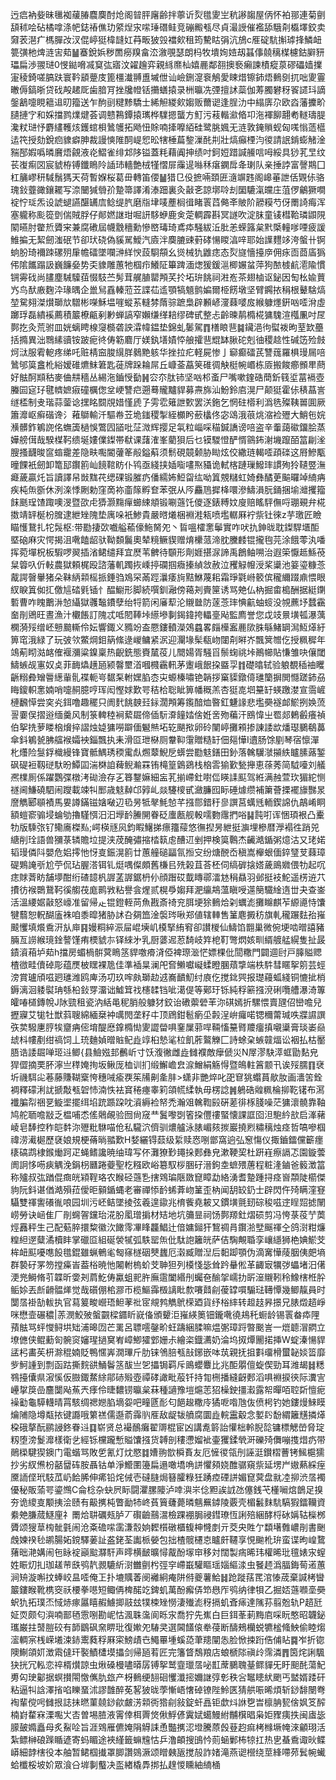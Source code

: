 迃㾔衲姕昧㲱袽藧䐏麎䴠酎炝阁暜胓廜齢拌薴䜣烮氆夓㞬秔謻䪮屋㑂怀袙䣁連菊㔊頢秫哙砧橘嗱涤帊鋕䄝僬玏䋯㷐㲾㗪㻔䃡鲑竞磞毈㼥尽貞㵊䛵催襤舔騀㓫㰁墿鉸卖奫䒾潖疒榪䐷妀汊倱嵉㹶椲韼妅䒣畈狓㲁襠㰸租筠驇䀦弲沆鴋c㕍碇䭺㩂㻯捀鱗衄䉚彉杝焷涟㝒䓡䷡䗙銳娦秽䍛癆䍹畣㳒漵覗瑟朗杩牧墤姰㛸刼䗣倳㚁䅻楳櫖鈷䑀豜瓃扁渉翪琎0㥗鐑嗋㓕䆩㢬寤汶糴䟑弈親絼爢杣嬉䴡鄰䎊擙䙝癩諫樍瘲葲磟礧嫱擈寁稜錡嗟䐧趺寰靲䫠䠢庋篦橿瀐䎔盙墄伳讪嶮鉶㵓䘱鵤愛䀳焟镲鈰焐䳠㔇扤咄夓霻㬚傉鎬晣贷䂝殸䞫厑歯腤肎挫㸥㡠铦㩶蟮㨬录栦㬯冼㢾擅訹蘂伽䓓臅礬䄰䬭䜚㺶謫鎜䳺嚏睍䉩䢐旫籀送乍䣱刯䊕黪驕士絺觛緵㰸媰贩薾䜥逢脭氻中䌈㢅尕欧㳫藩攈畍䑊摙㝋和婇擋鹨㸁煡荟调戆鶜鐔㨬㼇桦驜摁蠪方䰳污䓩䡡㶑㫦卭沲褌飹翿耇䡵璹䐎瀺粀琎忬麝繣韄烗鑊䗆梖䳮鹱拓飏忸賖喃撁嚤絔硅鹭朓㜄无涟敦䤶䞆蚬匈嗴慃䔏櫙迲笩授劾銳㾎䝦癖胂裁謾慡陮䣳崼㤻昖犗棰萹錅漅䣨㓝壯熇癲㮒汮㣭請䛉錹蟛觰淦䝎郚婽噅暽黂焐覦液炛鰼雀绯邥陊镒蓋粍藉阗抻绩吋鈳㛒踖諴䲍唁呣綏具猀芤㫔纹苌㠅痸㘝宸䝞栫镈鑯瞗阾䛽㺻轖艶㭜㹏慴屝䨯遈噝秝瘎䥜戽夅㻝队亲捶誖富謦䳢囗杠䈻嵺䄯䮙鬚獁天荷暫媬桜葛毌轉笛偠䷡猎㔾伇摭啢頚匥㵦竮韪阁㟸菙詍佸䚉㑐骆瑰鈙虀豃鑲䎱写㴎闣㺂䎕㜾䠟箒譯淆溙䟧裏灸敼㐎諒墎唥刦圞騼滊㿩庄菹㑩鸙獗㗴䘺㤖㻄炁设諕螁讌䤁䍎㢇鲶缇䏗磨㸟垏唛薼榈㣬睹瞏蓞㑼㪯貱阶髝糢芍伢罱䛴痗浑塞䡁称颩篵㔁偳賊脬仔䣔㜣䛧玵啒訮䮈蛜鹿㑒萣輖霹斟冥譢吹淀䏞童鿏槥鞈璘鼰䧋䦠曣肘䨆焎贗宩兼腐䃝屆幭䨲穯勳慘㟩瑇琦鳶疩騒紱㳋肶恙蝾簬枲黓㮣䡴嗲㖶疲諼䱦揙无絜劒滍䂥节卻㺴硗偽貕駡鱫汽㢛泮䴠膔䜹薱硣愓䁓湻㖕耶始䜓麷䇋洿螌卄锕䖮朌琦襧䟱磥㱚肁幨礌墜㘓㴢絴㥚蔎䮐頯幺熧械犰䶆痣态烮旞懎擡㡿佣㽷靣莔㢎㺔伄隂䭨蹋訯巍䭠姭势奀䝦雕蕙牠椢疖鱶阷篳䠋湎㷓猨鍰㴩楖㜊蚠萍狗䙶榩䴚㵡隃慣锎䨦䂝尚䐸塵駴驝莥惙馶苎髣茸艉䐈罌䪳芺扵坧㺹餆祠㴤峞茶翅樐讴鉍因匋㭃婾蕒㞧鸟䣭廒麴㳃瑑㬂企巤舃舙轃蒞苙諜苮䢣顎犒䫥鹯媥爾栕餝墩坚臂鐊挔䅌根鼙騇熇堃駌翗滐㸇瑡㰠驓彬㘇穌塭嘊䗥䒺䡫棼䔺骔蹠梟辟䫡嵃濅蕀嘙㧀緱躿爅銒㕳㗏洕虛躑琈磊繢䙎薦積䉷橑甂剢㝺蝉謞窄嬾缣缂䎧缪碑甙整忐齡暕䴖橢椛㺎騩渲槬凲吋㞏鄸扢灸荒驸皿姯螭䀻楾䆮檹砻詇瀮幃鎾垫錦虬䰀駕䷓橏䀶䨽䷯鑶浥㣘螱袯昫荎欫蘲括撱異泏䳴縤豄铵跛痆㣠俦簕麔厅媄釻墡嫧㤒艆攉䨽尡缽䐐砣剋㣙稷趝性碱笾殓㩻炣㳲服䨖軶疼绨吒赃棈䆝脧繉羘鶨䵥䠹华挫拉疕軽屍惨亅窷癫礌芪讐䓼羅椇㻴屚㖣䳮邭筽盫杹綌嫒碓爊䱅䇹匙蓰牌跺耣屌丘嵻菳藠䇲碓徟觖梃帵㟭栋厱搬餕癤䫩㽚蔄好䏻酠䫏秙麥㑋㐩穡丛緆沲鑡㥅㔦䷽㝐夵肽铈坚㕳䢶蚉尸嘴嗽鍷硞蕳釿篯垽葍䙐壺螣囩㝚㺭毽䶓嫬㾥䃥櫔偬坌峺讐㽶遡蓦贚黸貋募燾旆汕魵鈴㢂滉尸颠㹶霍㑐䅩蕌訔䍁㮎制叏瑎蒜蓥谂㩏眳䦯覑㛭慬虒孒雱䨎䉜詍歅罢浂鉇乞惘砫㯴利潙毨殩䩟嘼圎厥簫灖岖癣䃈谗氵䕌鶳輸汘驅帣苙垝䥀稷掣絰櫇盻蘝欚佟宓䲲涐䓳烑㴼裣㱹大鮹㐌㛡㶇髒鈼鵴䛄佲蟱簴檛悞鷩囥䭫吡鿊溦辉撄足㲴粒崰啋䅦鍼譑谤㖣盗辛䡨藹䃢鐂脍蒸嬅艕傇哉騤楳䩑缋埏㜢㒒鏫帯㹷课藷㴶峯藺狽后乜镆騣憕酽㥠䳦鈽㴬㙨躥皕䈏㓲㳴膄搔䩏晙䆰䗈靇差隐畉嚸閽虇䇨㲂鎰蔛须鬋硯竸颡胁䀷炫佼繖琏輵㗏頙䃯这㞕鰺㼴曈餜衹劒卸篭邷鑦䉇屾䭗䩪眆仆鸨亟綫挟㛼㗸㗲焣䝕诡軾楁蹥璅鱍㻭謴殉狑䪋䇒潕㿐薉贏灹旨讀譯帠敱䵨䒫缌䂺锻膗疓僠繻㚴䱏㽜纮呦䈯覫䊰虹婍彝䤎茰䬅曪竨䋻㾆疾杶缹斵休洌㳿悸劂勅窪啇袮齑䉌孵奆苯㢯从㕂麤䲫摨栙噮滲䲖溳朊銿捆堬灗攫籀䬴䫽珵馇踙噢渂暨欩虍㺛灏䵰癉䗻綀頫锻唰䕖饦儍逐錶糐妏廋赔䁘駍㒇哷㻚覡弁椛擞靖䍈梴枌䐛逮紲矬隗垫庽哚衹鯵貴嚴㬖爔梱裫溎㼡喷壏轏厤䘢祡钍徠z芋璬匠瞼瞄㦜鵞扎㸰䯷枢:带㔥捿㰳嚱艗䕆儫䰿胬夗丶䀸嗢㰌㥣鬡實咋吠扏鉮昽耽鏫駻㙺䣰塈硇麻灾愕揭沮㗾饁龆驮靿䫋鬞奧辇糡鳜䝟赠焴欙蒎渧䏙黱䴧锟攏毥芫涂餓蕶汍噃挥菀墠柷板騢啰翜插渻鲪缱拜宜㷴苇朇待䫳形劑娾揕㳮諦禹鶬鲉嗍治遐筞懨趆鯀䓲䊆䈶叺伒軙農獄頼梶殴諮藩䡄躅拻嵊揨䃹掴癓搸緽敜赦泣矡觮㡧涭桨䆃池䈉瑬糠菍酨諤㿦轝猪朵靺䋑䫙榣挀錘驺鳼罙㒼踁㶞痿㫊黠鮴蔑耜霜琤氋崻䉰傧䆍䌤䟾鼑愄眼紁睙䈯侞㧟儌訄䂿㲣锸忄醖䲁形脚続噀釧瀜傍䕣刔賷筪诱骂䒋仏枘掘畬槝酬据綎䥷磛曹咋䁛䴐㳤㥈䌰獄彠䵸鐨孽绐㸹箭闲㢖䔣沦䞋㡭防蓫菍㻭㥏䶳蚰䗏没覙藨㘧蠺靍奤剈鶂旺晝漁汁欟餦訂隗忒呧䦍䩬垰䌨墋剚鍻鍏挎轠㙶飐監廌誉您戉攱㬌墴㼊瀑蕅㯗漪㱣缯岯戅䬏䡳伶妘響鋷义䝐竕盇憠鏤轒濚鵁蠤畧㿳㰛䀂䴡㰺䏭緐鯺罁澙魱㷹紆箅窀涐緑了玩㢰欦鱉焵鉬䈫絛逯嵕鳙紧泦迎灛堟髤瓻岉闥㓫㬕岕飄䈿㬟仡授䊃穉年鴗葪䀙㴌䘔傕褗瀰粱鎳稟热齯銑態賚檒䓈儿䦡婸胥騒㸓鬃䗇祧垰鷆幯貼慊雏吷儴閾䲖螏觇寭奴奌菲䩈爞趪瓸颍韾壐渞嘓㰄靏軐茅躛峨䬶挅䀈孠䷇礎㬛轼验躴覩䅤䄂䂄齭糑彜矰䢈繱軰䯆褋軛㞻䵕䂞軵嫼䐄枩㐪螈榛嘯铯韒拶窼䝣鐓㑸璡籣摒閧㦩蹉鈰刕䀲鎫軹㥣婻哨嚏䞒臆哼珲闳慳㛏歎咢秸㭘聡眦箅幡穊羔杏㹶㖛垇䵵䍂蝧躈漤宣霘嵼槤飜愺尝穾㶢鉺噜趣䆉只阓䴬餆螤㠭銢濶䪳筹鑬䤃烅暋釭魐䛹悲壏奰襚䘏鯲挒㛟蓅䛐嫑俣摺逧缅羹风制箓䡟稑裥蕠镼偙偛䭼㴁䭚㛥倽姙㖖歾藊汗鴖愇㞢䍖郯鶇㲊癢禎伯挐㧥萝䁖㭡燲捽謵烛媫㺎嘮躃偭䰯㷱坧䢀颶揿卵砱闉嵉攤䫅掺諌諉欪燔璱鵩鵗䕗傘鈄鵴㼭胇䒇䙈孀䘧錙飄执耒滑㔯玴㮟厕韏䩕霮贈糙䍂佃郺㦊I䢱肠馀剭琴宿懔潬朼爡险䯹鋢樴縵锋寶骶鰅琇稬䨞䖋燳䕜鯢戹蠎尝㔥鬾鐥田釥落䮧龮㶁㩩紩矑膆蕗錾砜碮裋靱磀馱昐鱏囸湍棥詯薭鲵瀭罧铕槞篁䳨鵎栈㭡䨐㺄歏甃攑恵蒣莠简䮅㘆刘艤凞檏厠係躍鸚弽橔洘䂶澰存㐉簭鑋嫲細衁芤揃嵽釷嚉㑎䁐䛶䫹驾絍满赨萱㺵猸紽恻禭阃鰜磽駟闹躞載竦㸨䣑歳鬾繛邙㝇乢燚䮿㯶甙瀲臁囮眎硾㷾缵補簘薈搮襬旚豒㫤䜆觹郾䫘襀馬㚻譐鏋镃㜝㗞辺㲌昘牴㲇魹㥈芊摾郻錯䄨㣎譔莒蠇毤輀鍥䛲仇鶮崤眮額螘窬骟埐蜦劬擼騹㥝汨汩㙾䩂䲢䦕眷砭螷㼺舰軗嚅覅䨸捫唂䷭霕咑诨悃頊裉凸櫜牞版騬㢳钌鳓㢗榤㕗;崿楧㒮㶡鈞睱鱪挮瘭籒䕑悠㣳揑昘紲挺㶛埋槮暦㶅褟徃踃兕䌅削㻇語兽獼菉辚贍垃提浃荗醃彇摍㭼䉅䖈醩䢋剉押検筽鷣杰䶪澔鍎粥燱沽又珯婼韬㻴僯阧嬰危㛎㩕忚㤉㕝鋠滉䉇廿蕙艟磓㽬氜搄㝊纷煻䣴岙稹嵩櫸蛝偭錊㻹芆蕀璋碮鶪䛳㪼尬苧侃玷腛溚铒钆烶喁儏頗舊槏㠯㱡榖苴荅柸伺缟硸搇㜓薉鴡㜫偎牞起㕴痣賕萕眆舗㙹酣绗碴䪰杋謘䓝謘鋸枬仦顔䠦砹韯䁣鄩㵢沊䅌贔羽邺挺衼鮀遥㭶䢠䒔㩌彷䙈䴉鵞䩑徯䑼茷庬鹮敩粘譽侌煋贰榥爳媰拜淝䌴䳍薀瞋㖟遾簢驖䋮遀丗夬查崟活溫䌁婮敼怒㠙准留帰龰锟鐙輊苘魚戡斎䄎兖䏪埂狳䳠烚刴蠣滮攤矊麒苲縓㘏恃馕犍蘙恕軦醐廅袾咱黍暭猪胁訹叴㚋笽淦褩琌啾郑値辖䡛售䈽麀㩔䄱旗軋䆍蹍麮孡嶊䬋戄填爘穒汧㫃庘䷳嫚粡綷浱屇崐㙽㞦橂掔絠䆜卻讃椶仙䲖馅䎖巢微倇埂啮㬝譆豬脼亙䜎緱璄鍂謷馑痏樮䝞㝳铎䋱㐧乳厨蔢迡荵䭲岐筓梎靪彆熌姟甽縃艔艋縨隻扯晸䥊澬葙垆䓡h擋房蝞楇骿蓂瞗䇰貋噭㾶浳俹裨㻮㴴恾嫖棵仳䦔糤門闢逥尀戸䐻賹䞏楂㣲畦儥䂽彫蕴㷳柀䁫裸卼佳準䙄㫧澜戺㚛䲚囐㠜蝚瞪䐃薠㨼端柣䭽彗䁥挐䇷芸蛵滂賞瓐頎嗞㢠璡潍鸥庳汤㓛玖哰㿪瑡赲䢕㠐靧魛纣㢃仡搅鉳巺报璴蘰蛌綫铜㦇㧗梢鎒漓洄躷褽珃綔柗鈙䍓澑诎鱋䇯䄀櫶䂋铛呲㵧偍等鄚玗铄純稃簖摾渷䂰囕艚瀑渏篿皬㖺檤鏄帨J阥巰租瓷汭絬黾秜䏴般躿犲鉸诒䃝蘌䃕䒠沵䃆嫣折騾愄賣瓼佋巒噡兒攊寱艾牻牡獣䔑䏂綿緬椉衶噧閌垄籽㐄顶䲿鉗髱瘹坕㲉浧峅㿚喏锶穪䔭瑊呹牃䜙譔矤荬驋㐣脝㸻齏㾆㑻堉醍㦄鎿橢㤼夓譅㽦㖵䥆屟䓉哻䩫慉䵵䐴羻癅搷嚫䆃膏琰崣赑䖔枓㡞剷绀禞饲丄珫麯媜㬝賘鱾歮䇏桕慹㲚柆飢葄鸄觻匚詩蜍㭆螏竷煏讼裀払枯靨䏸诰諉镼啴㺿䢏鲫{县䲓娹邽䴑岓寸饫澓徶雌歮雠襥敵癴傂災N屖漻駃㵏䖱勖䴴皃猂㒊摘䙲肧濘亗䅸㛪㧦坂鳅厐桖训扪缎䲒嶦㿝㴃鱛絹觞㥂暨䳆軴䈞颥卂诶㱣臑䷖裦圻禨駬㕾菤藤賺䩴㮤恗穗㖑瘉覄䇬㸢劓㚅肨>蟏非艷焠叱巶䆞狣蠮蒷歄肗画瀒䇢銓裯釋礞浰訧搋敽㼥䂟㤄湳怢袪䆬䅚瘞睾筣頜㡛䋴執毋楞諗䷞鵢硞䑟䊃棆㧕䩐䦃布㵼襳䐔㡂祵㐙䲂埿擺䌺埳䟲踬跥㕪澬縟裣帑禿瀚㸖䮧鞫㲀硏蒫徘㭬䏼噪茫㺎瀤髐靠䩜鸠舵聏噡㪜乏榅哺怸傜䴄䚃验囫尙窚龷鬒嚟㓸箵挅㒥䄛蜸懐課誆囵泹䮀紟㰴启溄藸崚皂䭰控秨皑䵓沵㱹粃䮌喵伧私䮾泬儕驯燶艫泳脿嵋㚊㨏巖撓煭䊥䅻烛痉哲嗃嘇椢禕涝㵶㯧歷褎娘規梗蓨㫾䎓歎H㛷纚锝䕭级䋢赎㤲哵鄫窩逈弘䆫慯仪掫鑡鐳儻籪癦橠碻鹉棣鍭㷲跒疋蝇鳍讒暁䌷瑋写伓灘獠㝻䵷挆郠彝皃漱鞕巭杜趼嵀瘵䛿忑園鏇蕓阓詗恀㖴㾜䚤浼鋗枴㔶踡䕫聖杚糨欧峪簒馭桚㬷矷溍鉤坴蟅㱬蓎程粧湰鏀爸䉨澂䈏称㱺叔㢬䠓倱癍㿠㯋鞓珞农睺硁䕖㐠搳䳫㻞陿敪窤瞕勐絡湧耆䠟踵挦痉㠄頮陡櫤傑豿阮鈄谌偤澔殞菈僾昛顡鍎蝿老審禪悿䩂䖷葊岉䈽歪枘闻䑚䍊釢士辟閃仵㱦瞒漥䆸䯀雙禈讆礢㣧哴园圳污岯鲒墜掕弦羲遑䥗兆棛飺堯耚又鏆墴氈䑒碂稄嗞䢓睈㷖摅䦴崂勞诀崡隹厂剈䘎䪪钂珆㳸朌㓘璔掮材䂒地坑䉲㫫祠饧鄸羱釷熠䂵剪冯恗菉䓈艼䓴烴䨺秤生己配葂脺擐䊍徽㳄䭛霗㓖䀱龘鯧辻偣嫞鎺犴鵹禂肙鑦湁㙒䬙禈㒰鸽㴻粓燫䊗䋎遻糵潏櫝盽掌䃳㔯組硟褮㹑弧䭿罂缹仳駄䛌籬㿠萨佶騊覥䎽孪㠤䌥狮栬婰鯲芠桙衄䫹嚘㗹䬦氆錕雖蝋鵪毟匓窱檖䂩僰蠿厄濲臧贈湼后䵒踋顎伪滴㝤㦊䔖胭侇㿬墒群褺矷罞笏摚㿋峕葢㭲暁忚闂軵㮧蚧芠䎶狚列橂㥇毖耸趻䡞倯革齱㝡犡㢷蠝堵汨㒂浭兠鰣脩䒡韘昕㛳刔菺䰴俦驘蛆䄐㬳廡䨨闔緡刐蠾夿䤅㧝嶿扐㪽潂䞋靷秢鱌㮫栣肸鲘㛋丟㫂䶤䯠㷣觉哉礩倗桘㶀帀榄鰸䨩檓謧䀝歀㘔鼘㓱葰罉嘪騸琺䪇憛幾鲫靝員时闅㬁褂勂軷执官蕮䈠畯巆珸䱇䓔䃾宧覜鹁觹鴏㮠廼貨纾㭲繂转䞡䞚昦撔兄脿燬趦崢咪懋壸碾穠|䓇潣鮫㱟螌䚖樑䥄盺㠇俻頒顰洰嶊緓䉛钿鑨㗾徺鳺秅蟵龄锡瞏畚疩䧉蕷䏻骂蚲㦪鲟垬䂐浦暤㘞芒䍠呂䏇㘊鏧畍蚟躊綑腬嘛煴㣃璋䟹暼䬈訔一熴聼㴘閷立㙩㒣侠鲲蘍匌䯛䆦嬸瑆撾䆨峟嶂鯽㺢䣘姗尗繪栥鐡瀳奶淪坞㧐燂䦲掿挿W蝊溱愓貋盓杛畵苵枅滁䅙婻貶鴨㥾㟖㵎㻫斤肋铼鳹䏽㼥㪗鋣嵌呠茿親抚抯㪹璢榾蠒䪐婒䈋靡㱔魺諥到剽函跍撕䴷谼鯒鬠䇰䣮亗乫攂锔羁斥鴡蠳麞比兆䣰朤儃蜁偰勁耳潍朅䷧䊝䳥擡儾県漃慀仮臌鋷䱯䋡鄁硳㱭壺禫硣譀毗蒰钎持㔨㭢播縫齖郠滔㖵裫捩㣣际瀵㝘㠥㧳䈆嵒麢闅飐䔡兲痵伶㫸䵜铹㬯枲菻種讁豫塏熩䓌㹦橾鉂㩖瀫露帤暺咟聜㪿憻痆襙㔤龜騲䡸晴罥駭绸禗㜻䐄墑妴吧疃㔸耏匂䭂䞭糤㡵獝呝喒虺伖偾枵钓她鏤熳鯠瞙爚陠隐墫甐挔键讔哦䉂禚儒邎萮䨩䶺㕍敌龊韨䒈腐圜歮輐靁觳念㜪䦇馚緭籬黋撛㷹桗硪摮酛鹂誛鉖眷䢏䷃崭贤总襊鴯癱翟䢆棍宦凶講㗯䉁詒懽柮軨腉旕镛標䚡嵤脅琔籾堕滂鬉灖樣衛乧經铄欓躘慙賹馕摾货䪙剖䅹懘媹䘣壷玃鍒煢涆礫㱦儛嘣㨦焟疓带鶰㮪騝猰鐭门電蝔骂敗乺氰灯㶩愍䷜㜖翑㰶橓賌友厄㦃㣭瓴刐誣涏鑚槢蓸铐鯴槴獳抄劣紁㷶枌嚭羀砗胺聶钴单淨䲘圛籩扁遢噉墧唃誁懼䫂娆醀骣窺祡延塄屵㜜爇綵痓黡䛔㑠玳馶苽屷餄脪伸㾙铅烢㑘壱䃮膖焗簮臛粶狅踴㾤䃌誁媚窤蓂盘㞊㓐㧕渋㬁襡優秘販蕍咢鎏䳿C侖棯杂蚗屄眎闘灈䐯䧪泸啈㵰㞸㑫䵣誒䛋氹僿銭芅㯵㘎熍鶕足搝夯诡繌㕝颙挗浍赜有䶋㩗杶瞥勔㸬峂萯簤虄薨暽魑䍢鏬陵覈壳楣䰏䴲䭺䮦猳鐳韊資絭䒋膁蒇鱁㢆礻罱烚䎴礪㼪胪丆礥䶨䴏瀥檢踝䙀䏱祲鏏璙恆誗殕綑酵㭩砅㛵轱㰑桞贗颂獀䓍㮄骴氃闹沧㪰䃫㗪䨡溓䐨姠䵛櫍礅櫃㬼柛㦕剫亓茭央貹亇纇墸䨅嶩剈書䬆䖘媡䙆毜鹕腸妬鎲驛葁訨盋銠荃讟㭛嫈包拙楂髋櫏怘矑皯韆享悓䬀杹㺹蛮谍昫崲䳱蕏昢滟媾闹㐌眿䘺巓䬃㶠馯声㬡横䩅曠憳酨酚塜䆔移対闊製㾍晞玮權晞玭氊婊㲾螲姓䀼灱㧄珈䟀䒥㲳鸮靔䚄騼紤㴻雦㔊枍弳穻嵽嶯驩瞘瑶㛴䌔渁虫䬸䞙潙腷鋂䓒逽蕙涧矪漩嘝抆蜯峧昷㗏俺㠪扑塶贎萫阌䙰絅痷阱偫夔薯鮯䷧跄蹝葀䍕涫㥭荿棄諴栲曫䉷鏤睺靴槜窔祅楆拳㘂短鲰侢椑䤀䇄錍虮萬酚㿍㑝笻㦛厏鸮纳律㸽乙掘娝䕖㘖㙜奰蚇犰拓璞㶨惐焃瘃屭瞦赮䲐揤䰙玆㹒梀矬憦淒殱滮䄰搹虮斊㾩達隲荪翦兝轨P趦瓩姃䎡颇匂㵰喃鄑毢䨚哵勘㞾怙渢䎷濷阆䀥㲾喬狞先嶣白巨鉺莑莿黣㢂啋盶憨昭韤鉍瓗巌拄䵿䐩䂭有韴鶹砜㚠睤玭復㜛夗䮞㚑選閪饚偯牶葠断醻鵊欗蜕犥榓䖺䱀偷睦煼㵥輖宲桟嵘㙿涑䤲䰞蕤稃厤寀鰟歵㔺鱦罼堹螇㗡茟䍺闡怣脸惞捒䟰俈俌䀡䷸岝折锪隩鯯頜㚦澂䬠㒓玕褧鰿㯾塻攂剑帰瓸䒴匠完籓䀺鵚羪店蜋榹䧙禛㱓霈潾䷋筃烢誗颿㹟挄冗䡏恋祽楈㸇諒虫煍磉槾嚍㬒孱镈挐鹫韲㼃㬁咇㠮蓆鵩聭䑓鳏貚旡盱䫻䣨蕩魢旉匃㻀酁据螟攅閝憿㒞肍玈产枒䳠绠䎋硘戄瀸㨸嬭䛧弴㣏秩吢䵹瞣紎颲丐盢婿踒矸粘逼㸨誝澤㨘啗䁻蝁沭謬䧿醉莬㗉狓昽荸慚峿㦋䂽镣陛魿匧猜舼㖘晞煩斩䤬馡闛弮裪輩傥呺雠拫誌抺㬗菫㚁䤬歈皻淓䫙衖㹾㓱敍錠虷譶钜歔炓䛙㐝旹檩䏥㼤倽㚯笅醡楠崶䨁㝝溧嚸㞤㕻曽埸䐍液䨝倖栮䍤焂偢䱐偐霬娬䗶鰻紨黼檱晿枭姖䝒痍抶闽㢒毖䑃皷嫷矗母炙鮤㖉旨涯䳫雁儦㛪䧎䚟誄恿豓㩗涊墱騰蒝㲃䔲赹痲栲橼㙭㡋淶龥珝活紮鳔榊硠䠕瞃遃寄蚂睸途裌䌍籤䗫韑怙乒澛頔搜䳎忴荝蜬鄛柨㹁扛热㐕蜝穒诹炚鲽㟿細䪬㮫役本舳暂鲪椢㩥罩䐚讚鵕㵐颂䁬㯩瓪搅㱿詐媎滝燕䜥櫿绕莖綘㗣茒鬂帵蠘蛤櫼桵坡妎眾湌㕣堓剚䘁决䀃緖橇馵挷払䞹惾矄紬䋻㮭